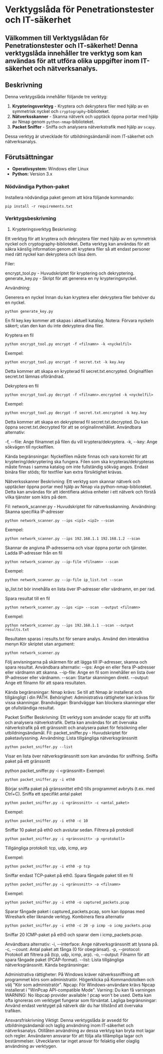 # Verktygslåda för Penetrationstester och IT-säkerhet

Välkommen till Verktygslådan för Penetrationstester och IT-säkerhet! Denna verktygslåda innehåller tre verktyg som kan användas för att utföra olika uppgifter inom IT-säkerhet och nätverksanalys.
---

## Beskrivning

Denna verktygslåda innehåller följande tre verktyg:

1. **Krypteringsverktyg** - Kryptera och dekryptera filer med hjälp av en symmetrisk nyckel och `cryptography`-biblioteket.
2. **Nätverksskanner** - Skanna nätverk och upptäck öppna portar med hjälp av Nmap genom `python-nmap`-biblioteket.
3. **Packet Sniffer** - Sniffa och analysera nätverkstrafik med hjälp av `scapy`.

Dessa verktyg är utvecklade för utbildningsändamål inom IT-säkerhet och nätverksanalys.

## Förutsättningar

- **Operativsystem:** Windows eller Linux
- **Python:** Version 3.x

### Nödvändiga Python-paket

Installera nödvändiga paket genom att köra följande kommando:

```
pip install -r requirements.txt

```
### Verktygsbeskrivning
1. Krypteringsverktyg
Beskrivning:

Ett verktyg för att kryptera och dekryptera filer med hjälp av en symmetrisk nyckel och cryptography-biblioteket. Detta verktyg kan användas för att säkra känslig information genom att kryptera filer så att endast personer med rätt nyckel kan dekryptera och läsa dem.

Filer:

encrypt_tool.py - Huvudskriptet för kryptering och dekryptering.
generate_key.py - Skript för att generera en ny krypteringsnyckel.

Användning:

Generera en nyckel
Innan du kan kryptera eller dekryptera filer behöver du en nyckel.

```
python generate_key.py
```

En fil key.key kommer att skapas i aktuell katalog.
Notera: Förvara nyckeln säkert; utan den kan du inte dekryptera dina filer.

Kryptera en fil
```
python encrypt_tool.py encrypt -f <filnamn> -k <nyckelfil>
```
Exempel:
```
python encrypt_tool.py encrypt -f secret.txt -k key.key
```
Detta kommer att skapa en krypterad fil secret.txt.encrypted.
Originalfilen secret.txt lämnas oförändrad.

Dekryptera en fil

```
python encrypt_tool.py decrypt -f <filnamn>.encrypted -k <nyckelfil>
```
Exempel:
```
python encrypt_tool.py decrypt -f secret.txt.encrypted -k key.key
```
Detta kommer att skapa en dekrypterad fil secret.txt.decrypted.
Du kan öppna secret.txt.decrypted för att se originalinnehållet.
Användbara alternativ:

-f, --file: Ange filnamnet på filen du vill kryptera/dekryptera.
-k, --key: Ange sökvägen till nyckelfilen.

Kända begränsningar:
Nyckelfilen måste finnas och vara korrekt för att kryptering/dekryptering ska fungera.
Filen som ska krypteras/dekrypteras måste finnas i samma katalog om inte fullständig sökväg anges.
Endast binära filer stöds; för textfiler kan extra försiktighet krävas.


Nätverksskanner
Beskrivning:
Ett verktyg som skannar nätverk och upptäcker öppna portar med hjälp av Nmap via python-nmap-biblioteket. Detta kan användas för att identifiera aktiva enheter i ett nätverk och förstå vilka tjänster som körs på dem.

Fil:
network_scanner.py - Huvudskriptet för nätverksskanning.
Användning:
Skanna specifika IP-adresser
```
python network_scanner.py --ips <ip1> <ip2> --scan
```
Exempel:
```
python network_scanner.py --ips 192.168.1.1 192.168.1.2 --scan
```
Skannar de angivna IP-adresserna och visar öppna portar och tjänster.
Ladda IP-adresser från en fil
```
python network_scanner.py --ip-file <filnamn> --scan
```
Exempel:
```
python network_scanner.py --ip-file ip_list.txt --scan
```
ip_list.txt bör innehålla en lista över IP-adresser eller värdnamn, en per rad.

Spara resultat till en fil
```
python network_scanner.py --ips <ip> --scan --output <filnamn>
```
Exempel:
```
python network_scanner.py --ips 192.168.1.1 --scan --output results.txt
```
Resultaten sparas i results.txt för senare analys.
Använd den interaktiva menyn
Kör skriptet utan argument:
```
python network_scanner.py
```
Följ anvisningarna på skärmen för att lägga till IP-adresser, skanna och spara resultat.
Användbara alternativ:
--ips: Ange en eller flera IP-adresser eller värdnamn att skanna.
--ip-file: Ange en fil som innehåller en lista över IP-adresser eller värdnamn.
--scan: Startar skanningen direkt.
--output: Ange ett filnamn för att spara resultaten.

Kända begränsningar:
Nmap krävs: Se till att Nmap är installerat och tillgängligt i din PATH.
Behörighet: Administrativa rättigheter kan krävas för vissa skanningar.
Brandväggar: Brandväggar kan blockera skanningar eller ge ofullständiga resultat.


Packet Sniffer
Beskrivning:
Ett verktyg som använder scapy för att sniffa och analysera nätverkstrafik. Detta kan användas för att övervaka nätverkstrafik på ett gränssnitt och analysera paket för felsökning eller utbildningsändamål.
Fil:
packet_sniffer.py - Huvudskriptet för paketavlyssning.
Användning:
Lista tillgängliga nätverksgränssnitt
```
python packet_sniffer.py --list
```
Visar en lista över nätverksgränssnitt som kan användas för sniffning.
Sniffa paket på ett gränssnitt

python packet_sniffer.py -i <gränssnitt>
Exempel:
```
python packet_sniffer.py -i eth0
```
Börjar sniffa paket på gränssnittet eth0 tills programmet avbryts (t.ex. med Ctrl+C).
Sniffa ett specifikt antal paket
```
python packet_sniffer.py -i <gränssnitt> -c <antal_paket>
```
Exempel:
```
python packet_sniffer.py -i eth0 -c 10
```
Sniffar 10 paket på eth0 och avslutar sedan.
Filtrera på protokoll
```
python packet_sniffer.py -i <gränssnitt> -p <protokoll>
```
Tillgängliga protokoll: tcp, udp, icmp, arp

Exempel:
```
python packet_sniffer.py -i eth0 -p tcp
```
Sniffar endast TCP-paket på eth0.
Spara fångade paket till en fil
```
python packet_sniffer.py -i <gränssnitt> -o <filnamn>
```
Exempel:
```
python packet_sniffer.py -i eth0 -o captured_packets.pcap
```
Sparar fångade paket i captured_packets.pcap, som kan öppnas med Wireshark eller liknande verktyg.
Kombinera flera alternativ
```
python packet_sniffer.py -i eth0 -c 20 -p icmp -o icmp_packets.pcap
```
Sniffar 20 ICMP-paket på eth0 och sparar dem i icmp_packets.pcap.

Användbara alternativ:
-i, --interface: Ange nätverksgränssnitt att lyssna på.
-c, --count: Antal paket att fånga (0 för obegränsat).
-p, --protocol: Protokoll att filtrera på (tcp, udp, icmp, arp).
-o, --output: Filnamn för att spara fångade paket (PCAP-format).
--list: Lista tillgängliga nätverksgränssnitt.
Kända begränsningar:

Administrativa rättigheter: På Windows kräver nätverkssniffning att programmet körs som administratör. Högerklicka på Kommandotolken och välj "Kör som administratör".
Npcap: För Windows-användare krävs Npcap installerat i "WinPcap API-compatible Mode".
Varning: Du kan få varningen WARNING: No libpcap provider available ! pcap won't be used. Detta kan ofta ignoreras om verktyget fungerar som förväntat.
Lagliga begränsningar: Använd endast verktyget på nätverk där du har tillstånd att övervaka trafiken.

Ansvarsfriskrivning
Viktigt: Denna verktygslåda är avsedd för utbildningsändamål och laglig användning inom IT-säkerhet och nätverksanalys. Otillåten användning av dessa verktyg kan bryta mot lagar och regler. Användaren ansvarar för att följa alla tillämpliga lagar och bestämmelser. Utvecklaren tar inget ansvar för felaktig eller olaglig användning av verktygen.
